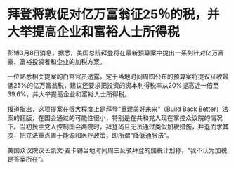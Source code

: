 # 拜登将敦促对亿万富翁征25％的税，并大举提高企业和富裕人士所得税

彭博3月8日消息，据悉，美国总统拜登将在最新预算案中提出一系列针对亿万富豪、富裕投资者和企业的加税方案。

一位熟悉相关提案的白宫官员透露，定于当地时间周四公布的预算案将提议征收最低25%的亿万富翁税，建议还要求把投资的资本利得税率从20%提高近一倍至39.6%，并大举提高企业和富裕人士所得税。

报道指出，这项提案在很大程度上是拜登“重建美好未来”（Build Back
Better）法案的翻版，在国会通过的可能性很小，特别是在共和党人现在掌控众议院的情况下。当初民主党人控制国会两院时，拜登尚且无法通过类似加税措施，并退而求其次，把立法重点置于能源和医疗政策，即所谓“降低通胀法”。

美国众议院议长凯文·麦卡锡当地时间周三反驳拜登的加税计划称，“我不认为加税是答案所在”。


